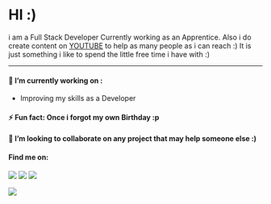 <!--
**Korak-997/Korak-997** is a ✨ _special_ ✨ repository because its `README.md` (this file) appears on your GitHub profile.

Here are some ideas to get you started:

- 🔭 I’m currently working on ...
- 👯 I’m looking to collaborate on ...
- 🤔 I’m looking for help with ...
- 💬 Ask me about ...
- 📫 How to reach me: ...
- 😄 Pronouns: ...
- ⚡ Fun fact: ...
-->

# HI :)

i am a Full Stack Developer Currently working as an Apprentice.
Also i do create content on [YOUTUBE](https://www.youtube.com/channel/UC9j6pieJxlXmpq0k7kV1VDg) to help as many people as i can reach :)
It is just something i like to spend the little free time i have with :)

----------------------------------------
#### 🔭 I’m currently working on :

* Improving my skills as a Developer

#### ⚡ Fun fact: Once i forgot my own Birthday :p

#### 👯 I’m looking to collaborate on any project that may help someone else :)

#### Find me on: 
 [<img src="https://img.shields.io/badge/Twitter-1DA1F2?style=for-the-badge&logo=twitter&logoColor=white"/><img>](https://twitter.com/Dani60579343)
 [<img src="https://img.shields.io/badge/Instagram-E4405F?style=for-the-badge&logo=instagram&logoColor=white"/><img>](https://instagram.com/korak997)
 [<img src="https://img.shields.io/badge/YouTube-FF0000?style=for-the-badge&logo=youtube&logoColor=white"/><img>](https://www.youtube.com/channel/UC9j6pieJxlXmpq0k7kV1VDg)
 
 
 
[<img src="https://www.codewars.com/users/Korak-997/badges/large"/><img>](https://www.codewars.com/users/Korak-997)
 
 

